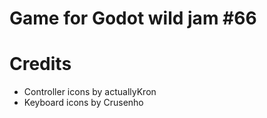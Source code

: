 # Game for Godot wild jam #66

# Credits
- Controller icons by actuallyKron
- Keyboard icons by Crusenho
